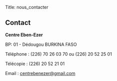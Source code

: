 Title: nous_contacter

Contact
-------

**Centre Eben-Ezer**

BP: 01 - Dédougou
BURKINA FASO

Téléphone : (226) 70 26 03 70  ou (226) 20 52 25 01

Télécopie : (226) 20 52 21 01


Email :  centrebenezer@gmail.com 
